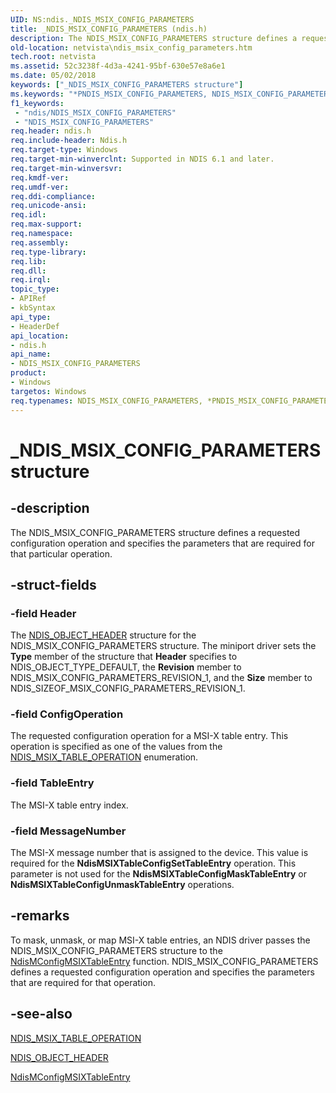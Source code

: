 ```yaml
---
UID: NS:ndis._NDIS_MSIX_CONFIG_PARAMETERS
title: _NDIS_MSIX_CONFIG_PARAMETERS (ndis.h)
description: The NDIS_MSIX_CONFIG_PARAMETERS structure defines a requested configuration operation and specifies the parameters that are required for that particular operation.
old-location: netvista\ndis_msix_config_parameters.htm
tech.root: netvista
ms.assetid: 52c3238f-4d3a-4241-95bf-630e57e8a6e1
ms.date: 05/02/2018
keywords: ["_NDIS_MSIX_CONFIG_PARAMETERS structure"]
ms.keywords: "*PNDIS_MSIX_CONFIG_PARAMETERS, NDIS_MSIX_CONFIG_PARAMETERS, NDIS_MSIX_CONFIG_PARAMETERS structure [Network Drivers Starting with Windows Vista], PNDIS_MSIX_CONFIG_PARAMETERS, PNDIS_MSIX_CONFIG_PARAMETERS structure pointer [Network Drivers Starting with Windows Vista], _NDIS_MSIX_CONFIG_PARAMETERS, ndis/NDIS_MSIX_CONFIG_PARAMETERS, ndis/PNDIS_MSIX_CONFIG_PARAMETERS, ndis_msix_ref_01a237b1-bb32-4aad-8552-b36b66141061.xml, netvista.ndis_msix_config_parameters"
f1_keywords:
 - "ndis/NDIS_MSIX_CONFIG_PARAMETERS"
 - "NDIS_MSIX_CONFIG_PARAMETERS"
req.header: ndis.h
req.include-header: Ndis.h
req.target-type: Windows
req.target-min-winverclnt: Supported in NDIS 6.1 and later.
req.target-min-winversvr: 
req.kmdf-ver: 
req.umdf-ver: 
req.ddi-compliance: 
req.unicode-ansi: 
req.idl: 
req.max-support: 
req.namespace: 
req.assembly: 
req.type-library: 
req.lib: 
req.dll: 
req.irql: 
topic_type:
- APIRef
- kbSyntax
api_type:
- HeaderDef
api_location:
- ndis.h
api_name:
- NDIS_MSIX_CONFIG_PARAMETERS
product:
- Windows
targetos: Windows
req.typenames: NDIS_MSIX_CONFIG_PARAMETERS, *PNDIS_MSIX_CONFIG_PARAMETERS
---
```


# _NDIS_MSIX_CONFIG_PARAMETERS structure


## -description


The NDIS_MSIX_CONFIG_PARAMETERS structure defines a requested configuration operation and specifies
  the parameters that are required for that particular operation.


## -struct-fields




### -field Header

The 
     <a href="https://docs.microsoft.com/windows-hardware/drivers/ddi/ntddndis/ns-ntddndis-_ndis_object_header">NDIS_OBJECT_HEADER</a> structure for the
     NDIS_MSIX_CONFIG_PARAMETERS structure. The miniport driver sets the 
     <b>Type</b> member of the structure that 
     <b>Header</b> specifies to NDIS_OBJECT_TYPE_DEFAULT, the 
     <b>Revision</b> member to NDIS_MSIX_CONFIG_PARAMETERS_REVISION_1, and the 
     <b>Size</b> member to NDIS_SIZEOF_MSIX_CONFIG_PARAMETERS_REVISION_1.


### -field ConfigOperation

The requested configuration operation for a MSI-X table entry. This operation is specified as one
     of the values from the 
     <a href="https://docs.microsoft.com/windows-hardware/drivers/ddi/ndis/ne-ndis-_ndis_msix_table_config">
     NDIS_MSIX_TABLE_OPERATION</a> enumeration.


### -field TableEntry

The MSI-X table entry index.


### -field MessageNumber

The MSI-X message number that is assigned to the device. This value is required for the 
     <b>NdisMSIXTableConfigSetTableEntry</b> operation. This parameter is not used for the 
     <b>NdisMSIXTableConfigMaskTableEntry</b> or 
     <b>NdisMSIXTableConfigUnmaskTableEntry</b> operations.


## -remarks



To mask, unmask, or map MSI-X table entries, an NDIS driver passes the NDIS_MSIX_CONFIG_PARAMETERS
    structure to the 
    <a href="https://docs.microsoft.com/windows-hardware/drivers/ddi/ndis/nf-ndis-ndismconfigmsixtableentry">
    NdisMConfigMSIXTableEntry</a> function. NDIS_MSIX_CONFIG_PARAMETERS defines a requested configuration
    operation and specifies the parameters that are required for that operation.




## -see-also




<a href="https://docs.microsoft.com/windows-hardware/drivers/ddi/ndis/ne-ndis-_ndis_msix_table_config">NDIS_MSIX_TABLE_OPERATION</a>



<a href="https://docs.microsoft.com/windows-hardware/drivers/ddi/ntddndis/ns-ntddndis-_ndis_object_header">NDIS_OBJECT_HEADER</a>



<a href="https://docs.microsoft.com/windows-hardware/drivers/ddi/ndis/nf-ndis-ndismconfigmsixtableentry">NdisMConfigMSIXTableEntry</a>
 

 

